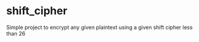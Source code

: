 # shift_cipher
Simple project to encrypt any given plaintext using a given shift cipher less than 26
